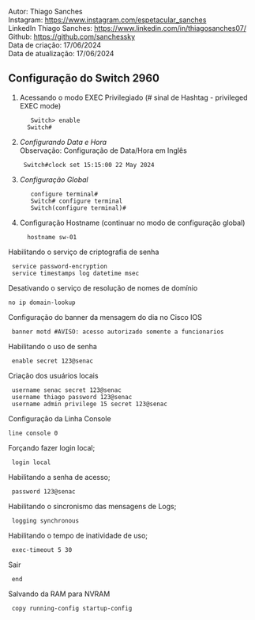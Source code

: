 Autor: Thiago Sanches<br>
Instagram: https://www.instagram.com/espetacular_sanches<br>
LinkedIn Thiago Sanches: https://www.linkedin.com/in/thiagosanches07/<br>
Github: https://github.com/sanchessky<br>
Data de criação: 17/06/2024<br>
Data de atualização: 17/06/2024<br>

## Configuração do Switch 2960

1) Acessando o modo EXEC Privilegiado (# sinal de Hashtag - privileged EXEC mode)

          Switch> enable
	     Switch#


2) *Configurando Data e Hora* <br>
Observação: Configuração de Data/Hora em Inglês


        Switch#clock set 15:15:00 22 May 2024


3) *Configuração Global*

          configure terminal#
          Switch# configure terminal   
          Switch(configure terminal)#



 4) Configuração Hostname (continuar no modo de configuração global)

          hostname sw-01
            
Habilitando o serviço de criptografia de senha
   
     service password-encryption
     service timestamps log datetime msec
        
Desativando o serviço de resolução de nomes de domínio
   
    no ip domain-lookup
        
Configuração do banner da mensagem do dia no Cisco IOS

     banner motd #AVISO: acesso autorizado somente a funcionarios

Habilitando o uso de senha
     
     enable secret 123@senac

 
Criação dos usuários locais
            
     username senac secret 123@senac
     username thiago password 123@senac 
     username admin privilege 15 secret 123@senac
Configuração da Linha Console
    
    line console 0

Forçando fazer login local;
                    
     login local
Habilitando a senha de acesso;
                
     password 123@senac
                
Habilitando o sincronismo das mensagens de Logs;
                
     logging synchronous
Habilitando o tempo de inatividade de uso;

     exec-timeout 5 30
Sair 
               
     end

Salvando da RAM para NVRAM

     copy running-config startup-config
